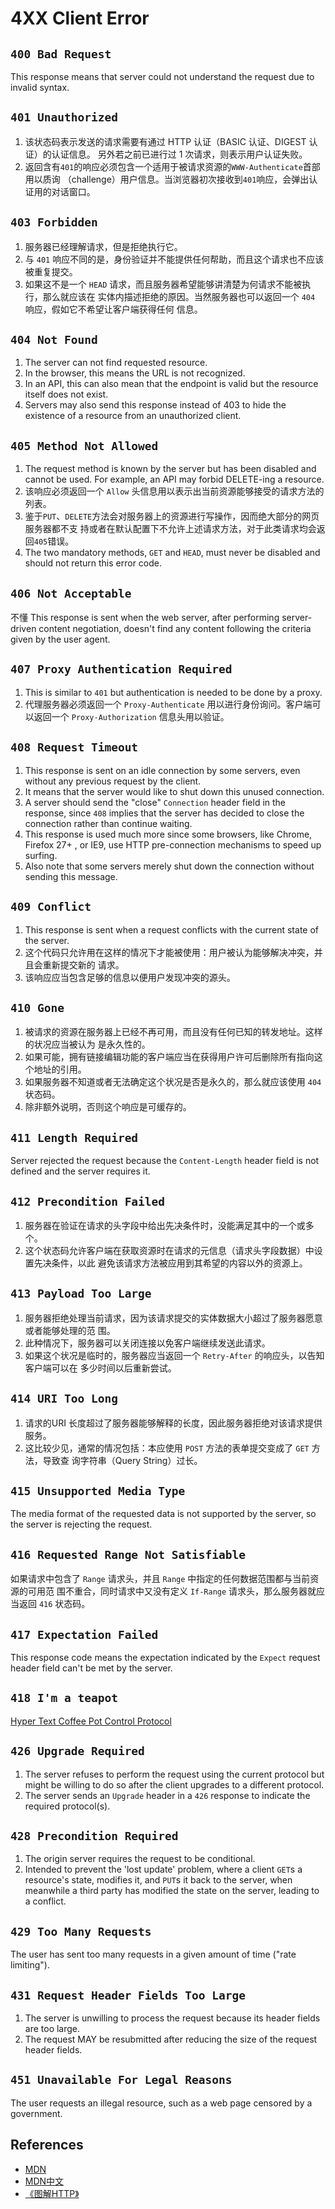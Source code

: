 # 4XX Client Error

## `400 Bad Request`
This response means that server could not understand the request due to invalid
syntax.


## `401 Unauthorized`
1. 该状态码表示发送的请求需要有通过 HTTP 认证（BASIC 认证、DIGEST 认证）的认证信息。
另外若之前已进行过 1 次请求，则表示用户认证失败。
2. 返回含有`401`的响应必须包含一个适用于被请求资源的`WWW-Authenticate`首部用以质询
（challenge）用户信息。当浏览器初次接收到`401`响应，会弹出认证用的对话窗口。


## `403 Forbidden`
1. 服务器已经理解请求，但是拒绝执行它。
2. 与 `401` 响应不同的是，身份验证并不能提供任何帮助，而且这个请求也不应该被重复提交。
3. 如果这不是一个 `HEAD` 请求，而且服务器希望能够讲清楚为何请求不能被执行，那么就应该在
实体内描述拒绝的原因。当然服务器也可以返回一个 `404` 响应，假如它不希望让客户端获得任何
信息。


## `404 Not Found`
1. The server can not find requested resource.
2. In the browser, this means the URL is not recognized.
3. In an API, this can also mean that the endpoint is valid but the resource
itself does not exist.
4. Servers may also send this response instead of 403 to hide the existence of a
resource from an unauthorized client.


## `405 Method Not Allowed`
1. The request method is known by the server but has been disabled and cannot be
used. For example, an API may forbid DELETE-ing a resource.
2. 该响应必须返回一个 `Allow` 头信息用以表示出当前资源能够接受的请求方法的列表。 　　
3. 鉴于`PUT`、`DELETE`方法会对服务器上的资源进行写操作，因而绝大部分的网页服务器都不支
持或者在默认配置下不允许上述请求方法，对于此类请求均会返回`405`错误。
4. The two mandatory methods, `GET` and `HEAD`, must never be disabled and
should not return this error code.


## `406 Not Acceptable`
不懂
This response is sent when the web server, after performing server-driven
content negotiation, doesn't find any content following the criteria given by
the user agent.


## `407 Proxy Authentication Required`
1. This is similar to `401` but authentication is needed to be done by a proxy.
2. 代理服务器必须返回一个 `Proxy-Authenticate` 用以进行身份询问。客户端可以返回一个
`Proxy-Authorization` 信息头用以验证。


## `408 Request Timeout`
1. This response is sent on an idle connection by some servers, even without any
previous request by the client.
2. It means that the server would like to shut down this unused connection.
3. A server should send the "close" `Connection` header field in the response,
since `408` implies that the server has decided to close the connection rather
than continue waiting.
4. This response is used much more since some browsers, like Chrome, Firefox 27+
, or IE9, use HTTP pre-connection mechanisms to speed up surfing.
5. Also note that some servers merely shut down the connection without sending
this message.


## `409 Conflict`
1. This response is sent when a request conflicts with the current state of the
server.
2. 这个代码只允许用在这样的情况下才能被使用：用户被认为能够解决冲突，并且会重新提交新的
请求。
3. 该响应应当包含足够的信息以便用户发现冲突的源头。


## `410 Gone`
1. 被请求的资源在服务器上已经不再可用，而且没有任何已知的转发地址。这样的状况应当被认为
是永久性的。
2. 如果可能，拥有链接编辑功能的客户端应当在获得用户许可后删除所有指向这个地址的引用。
3. 如果服务器不知道或者无法确定这个状况是否是永久的，那么就应该使用 `404` 状态码。
4. 除非额外说明，否则这个响应是可缓存的。


## `411 Length Required`
Server rejected the request because the `Content-Length` header field is not
defined and the server requires it.


## `412 Precondition Failed`
1. 服务器在验证在请求的头字段中给出先决条件时，没能满足其中的一个或多个。
2. 这个状态码允许客户端在获取资源时在请求的元信息（请求头字段数据）中设置先决条件，以此
避免该请求方法被应用到其希望的内容以外的资源上。


## `413 Payload Too Large`
1. 服务器拒绝处理当前请求，因为该请求提交的实体数据大小超过了服务器愿意或者能够处理的范
围。
2. 此种情况下，服务器可以关闭连接以免客户端继续发送此请求。
3. 如果这个状况是临时的，服务器应当返回一个 `Retry-After` 的响应头，以告知客户端可以在
多少时间以后重新尝试。


## `414 URI Too Long`
1. 请求的URI 长度超过了服务器能够解释的长度，因此服务器拒绝对该请求提供服务。
2. 这比较少见，通常的情况包括：本应使用 `POST` 方法的表单提交变成了 `GET` 方法，导致查
询字符串（Query String）过长。


## `415 Unsupported Media Type`
The media format of the requested data is not supported by the server, so the
server is rejecting the request.


## `416 Requested Range Not Satisfiable`
如果请求中包含了 `Range` 请求头，并且 `Range` 中指定的任何数据范围都与当前资源的可用范
围不重合，同时请求中又没有定义 `If-Range` 请求头，那么服务器就应当返回 `416` 状态码。


## `417 Expectation Failed`
This response code means the expectation indicated by the `Expect` request
header field can't be met by the server.


## `418 I'm a teapot`
[Hyper Text Coffee Pot Control Protocol](https://en.wikipedia.org/wiki/Hyper_Text_Coffee_Pot_Control_Protocol)


## `426 Upgrade Required`
1. The server refuses to perform the request using the current protocol but
might be willing to do so after the client upgrades to a different protocol.
2. The server sends an `Upgrade` header in a `426` response to indicate the
required protocol(s).


## `428 Precondition Required`
1. The origin server requires the request to be conditional.
2. Intended to prevent the 'lost update' problem, where a client `GET`s a
resource's state, modifies it, and `PUT`s it back to the server, when meanwhile
a third party has modified the state on the server, leading to a conflict.


## `429 Too Many Requests`
The user has sent too many requests in a given amount of time ("rate limiting").


## `431 Request Header Fields Too Large`
1. The server is unwilling to process the request because its header fields are
too large.
2. The request MAY be resubmitted after reducing the size of the request header
fields.


## `451 Unavailable For Legal Reasons`
The user requests an illegal resource, such as a web page censored by a
government.


## References
* [MDN](https://developer.mozilla.org/en-US/docs/Web/HTTP/Status)
* [MDN中文](https://developer.mozilla.org/zh-CN/docs/Web/HTTP/Status)
* [《图解HTTP》](http://www.ituring.com.cn/book/1229)
